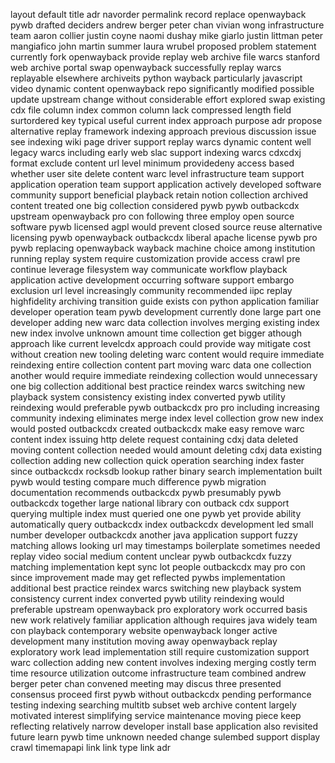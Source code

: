 layout default title adr navorder permalink record replace openwayback pywb drafted deciders andrew berger peter chan vivian wong infrastructure team aaron collier justin coyne naomi dushay mike giarlo justin littman peter mangiafico john martin summer laura wrubel proposed problem statement currently fork openwayback provide replay web archive file warcs stanford web archive portal swap openwayback successfully replay warcs replayable elsewhere archiveits python wayback particularly javascript video dynamic content openwayback repo significantly modified possible update upstream change without considerable effort explored swap existing cdx file column index common column lack compressed length field surtordered key typical useful current index approach purpose adr propose alternative replay framework indexing approach previous discussion issue see indexing wiki page driver support replay warcs dynamic content well legacy warcs including early web slac support indexing warcs cdxcdxj format exclude content url level minimum providedeny access based whether user site delete content warc level infrastructure team support application operation team support application actively developed software community support beneficial playback retain notion collection archived content treated one big collection considered pywb pywb outbackcdx upstream openwayback pro con following three employ open source software pywb licensed agpl would prevent closed source reuse alternative licensing pywb openwayback outbackcdx liberal apache license pywb pro pywb replacing openwayback wayback machine choice among institution running replay system require customization provide access crawl pre continue leverage filesystem way communicate workflow playback application active development occurring software support embargo exclusion url level increasingly community recommended iipc replay highfidelity archiving transition guide exists con python application familiar developer operation team pywb development currently done large part one developer adding new warc data collection involves merging existing index new index involve unknown amount time collection get bigger athough approach like current levelcdx approach could provide way mitigate cost without creation new tooling deleting warc content would require immediate reindexing entire collection content part moving warc data one collection another would require immediate reindexing collection would unnecessary one big collection additional best practice reindex warcs switching new playback system consistency existing index converted pywb utility reindexing would preferable pywb outbackcdx pro pro including increasing community indexing eliminates merge index level collection grow new index would posted outbackcdx created outbackcdx make easy remove warc content index issuing http delete request containing cdxj data deleted moving content collection needed would amount deleting cdxj data existing collection adding new collection quick operation searching index faster since outbackcdx rocksdb lookup rather binary search implementation built pywb would testing compare much difference pywb migration documentation recommends outbackcdx pywb presumably pywb outbackcdx together large national library con outback cdx support querying multiple index must queried one one pywb yet provide ability automatically query outbackcdx index outbackcdx development led small number developer outbackcdx another java application support fuzzy matching allows looking url may timestamps boilerplate sometimes needed replay video social medium content unclear pywb outbackcdx fuzzy matching implementation kept sync lot people outbackcdx may pro con since improvement made may get reflected pywbs implementation additional best practice reindex warcs switching new playback system consistency current index converted pywb utility reindexing would preferable upstream openwayback pro exploratory work occurred basis new work relatively familiar application although requires java widely team con playback contemporary website openwayback longer active development many institution moving away openwayback replay exploratory work lead implementation still require customization support warc collection adding new content involves indexing merging costly term time resource utilization outcome infrastructure team combined andrew berger peter chan convened meeting may discus three presented consensus proceed first pywb without outbackcdx pending performance testing indexing searching multitb subset web archive content largely motivated interest simplifying service maintenance moving piece keep reflecting relatively narrow developer install base application also revisited future learn pywb time unknown needed change sulembed support display crawl timemapapi link link type link adr